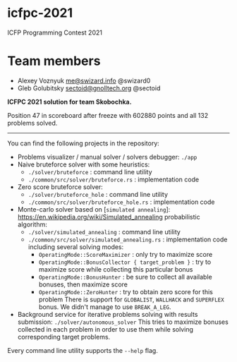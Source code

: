 # icfpc-2021
ICFP Programming Contest 2021

# Team members
* Alexey Voznyuk <me@swizard.info> @swizard0
* Gleb Golubitsky <sectoid@gnolltech.org> @sectoid

**ICFPC 2021 solution for team Skobochka.**

Position 47 in scoreboard after freeze with 602880 points and all 132 problems solved.

---

You can find the following projects in the repository:

- Problems visualizer / manual solver / solvers debugger: `./app`
- Naive bruteforce solver with some heuristics:
  - `./solver/bruteforce` : command line utility
  - `./common/src/solver/bruteforce.rs` : implementation code
- Zero score bruteforce solver:
  - `./solver/bruteforce_hole` : command line utility
  - `./common/src/solver/bruteforce_hole.rs` : implementation code
- Monte-carlo solver based on [`simulated annealing`]: https://en.wikipedia.org/wiki/Simulated_annealing probabilistic algorithm:
  - `./solver/simulated_annealing` : command line utility
  - `./common/src/solver/simulated_annealing.rs` : implementation code including several solving modes:
    - `OperatingMode::ScoreMaximizer` : only try to maximize score
    - `OperatingMode::BonusCollector { target_problem }` : try to maximize score while collecting this particular bonus
    - `OperatingMode::BonusHunter` : be sure to collect all available bonuses, then maximize score
    - `OperatingMode::ZeroHunter` : try to obtain zero score for this problem
  There is support for `GLOBALIST`, `WALLHACK` and `SUPERFLEX` bonus. We didn't manage to use `BREAK_A_LEG`.
- Background service for iterative problems solving with results submission: `./solver/autonomous_solver`
  This tries to maximize bonuses collected in each problem in order to use them while solving corresponding target problems.

Every command line utility supports the `--help` flag.
